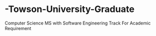 # -Towson-University-Graduate
Computer Science MS with Software Engineering Track For Academic Requirement 
